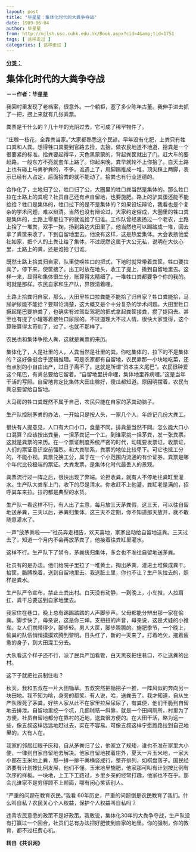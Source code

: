 ```yaml
---
layout: post
title: "毕星星：集体化时代的大粪争夺战"
date: 1989-06-04
author: 毕星星
from: http://mjlsh.usc.cuhk.edu.hk/Book.aspx?cid=4&amp;tid=1751
tags: [ 这样走过 ]
categories: [ 这样走过 ]
---
```


<div style="margin: 15px 10px 10px 0px;">
<div>
<span id="ctl00_ContentPlaceHolder1_chapter1_SubjectLabel" style="font-weight:bold;text-decoration:underline;">
   分类：
  </span>
</div>
<p>
<strong>
<font size="5">
    集体化时代的大粪争夺战
   </font>
</strong>
</p>
<p>
<strong>
   －－作者：毕星星
  </strong>
</p>
<p>
  我回村里发现了老档案，很意外。一个躺柜，塞了多少陈年古董。我伸手进去抓了一把，捞上来就有几张粪票。
 </p>
<p>
  粪票是干什么的？几十年的光阴过去，它可成了稀罕物件了。
 </p>
<p>
  “庄稼一枝花，全靠粪当家。”大家都熟悉这个民谚。早年没有化肥，上粪只有牲口粪和人粪。想得牲口粪要到官路去捡，去拾。做农民地道不地道，拾粪是一个很要紧的标准。拾粪要起得早，天色黑蒙蒙的，背起粪筐就出了门。赶大车的要赶路，一般东方不亮就套车上路了。你起来晚，粪早就轮不上你拾了。白天土路上也有碰上马粪驴粪的，不多。谁遇上了，用脚踢推成一堆，顶尖踩上两脚，表示已经有人占定，后面拾粪的就不能动了。拾粪也有行业道德的。
 </p>
<p>
  合作化了，土地归了公，牲口归了公，大圈里的牲口粪当然是集体的。那么牲口拉在土路上的粪呢？社员自己还有点自留地，也要施肥。路上的驴粪蛋还能不能捡拾？牲口是集体的，牲口拉下的是不是集体的？如果设坛辩论，我看也是个复杂的学术问题，难以辩清。当然也没有辩论过，大家约定俗成，大圈里的牲口粪是集体的，土路上零星拉下的就谁拾了归谁。工作队曾经表扬过一个老农，土路上拾了一堆粪，双手一掬，扬到路边大田里了。他当然也可以踢踏成一堆，回去拿了粪筐来收了，下到自留地里去。他没有这样，这是热爱集体。大会表扬他爱社如家，把个人的土粪让给了集体。不过既然这属于大公无私，说明在大伙心里，土路上的粪，还是谁拾了归谁。
 </p>
<p>
  既然土路上拾粪归自家，队里使唤牲口的把式，下地时就常带着粪筐。牲口要拉粪了，停下来，使筐接了。出工时放在地头，收工了提上，撒到自留地里去。这样一来，显得和集体很生分，账算得太精细了，一堆牲口粪都要争个你的我的。可就是那样。农民自家和生产队，界限清着哩。
 </p>
<p>
  土路上拾粪归自家，那么，大田里牲口拉粪能不能拾了归自家？牲口粪能拾，马尿驴尿能不能拾？要辩论清楚，这大概又是个十分复杂的学术问题。大田里牲口撅起尾巴要排粪了，也确实有过驾犁驾耙的把式拿起粪筐接粪，攒了提回去。甚至也有提了小罐等着接牲口尿尿的。不过道理大不过人情，很快大家觉得，这个算账算得太苛刻了，过了，也就不那样了。
 </p>
<p>
  农民也和集体争抢人粪，这就是粪票的来历。
 </p>
<p>
  集体化了，人是社里的人，人粪当然是社里的粪。你吃集体的，拉下的不是集体的？这好像挺合乎逻辑推理。可是农家都有自留地，农民靠那一小块地吃菜，还有点别的小自由出产，过日子离不了。这就是所谓“资本主义尾巴”。农民很钟爱这个尾巴，有粪总要给它留着。“自留地里拼命哩，集体地里养病哩。”这是当年干活的写照。自留地肯定比集体大田庄稼好，傻瓜都知道。原因明摆着，农民有粪总要留给自留地。
 </p>
<p>
  大马房的牲口粪既然不属于自己，农民只能在自家的茅粪动脑子。
 </p>
<p>
  生产队控制茅粪的办法，一开始只是按人头，一家几个人，年终记几份大粪工。
 </p>
<p>
  很快有人提意见，人口有大口小口，食量不同，排粪量当然不同。怎么能大口小口混算？应该按出粪量，一担茅粪记一个工。到谁家挑一担茅粪，发一张粪票。这就是粪票的来历。在一个票证制度系统严密的时代，动辄要发票证，收票证，人们的票证意识空前强烈。和大粪联系，粪票的地位比较卑下。可它也抵工分的，不能小视。粪票兑换工分，属于在一个小范围内流通的有价证券。粪票是哪个年代比较极端的票证。大粪发票，是集体化时代最丢人的景观。
 </p>
<p>
  粪票流行过一阵之后，很快出现了弊端。论担收粪，就有人不停地往粪缸里灌水。生产队大粪车上门，收下的尽是清水。你收赶不上他灌，粪缸老是满的，招呼粪车来拉。拉的都是典型的水货。
 </p>
<p>
  生产队一看这样不行，有人出了主意，每月放三天茅粪假，这三天，可以往自留地送茅粪，三天以后，茅粪归集体。这三天不定期，你不知道那天放开，就不敢随意灌水了。
 </p>
<p>
  一声“放茅粪啦——”社员奔走相告，欢天喜地，家家出动给自留地送粪。三天过去了，知道一个月内不会再放茅粪了，他接着往粪缸里灌水。
 </p>
<p>
  这样不行。生产队下了禁令，茅粪统归集体，多会也不准往自留地送茅粪。
 </p>
<p>
  社员有的是办法。他们给院子里拉了一堆黄土，掏出茅粪，灌进土堆做成粪干。抬筐，胳膊挽着，送到自留地里去。我送脏土里，你也不让？生产队拉去的，照样是粪水。
 </p>
<p>
  生产队严令宣布，禁止土粪出村。白天没有动静，一到晚上，小车推，人拉肩扛，粪干总要送到自家地里去。
 </p>
<p>
  我家住在巷口，晚上总有踢踢踏踏的人声脚步声。父母都能分辨出那一家在偷粪。脚步快了，母亲说，这是你三婶。支扭扭的声音，母亲说，这是犬娃的小推车。女人们携带得少，脚步轻。男人大筐，脚步腾腾的。施肥季节，一个晚上，偷粪的队伍悄悄摸摸欢腾到黎明。日头红了，新的一天来了，打着哈欠，拖着疲惫的身子，到大田混工分去。
 </p>
<p>
  大队看这个样子还不行，派了民兵严加看管，白天黑夜把住巷口，不让送粪的出村。
 </p>
<p>
  这下子就把社员制住啦？
 </p>
<p>
  秋天，我和五叔在一片大田锄草。五叔突然把锄把子一推，一阵风似的奔向另一块田地。我不知为啥，身旁的都笑。有人说，哈，送粪去了。我才知道，自从生产队限死了茅粪，好些人家从此不在家里拉屎尿尿了，有粪便，他们干脆到自留地去排泄。自留地里挖一个坑，几捆秫秸一斜靠，就是一个田间厕所。村里为了方便，社员自留地都分在靠村的近地，送粪很方便的。在大田干活，略为远一些，像五叔这样远远地赶过去，实在不容易。可像五叔这样宁愿跑路拉到自己地里的，大有人在。
 </p>
<p>
  我家的邻居红眼子庆和，自从茅粪归了公，他家立了规矩，谁也不准在家里大小便，一律到自家自留地去解决。他家自留地挨着庄外，夏天一片玉米地，一家大小都在玉米地上粪，那一排一排干粪横竖成行，整齐排列，如棋盘落子。国民经济要有计划按比例发展，他们不懂。玉米地里施肥，他家那可叫有计划按比例有次序的样板。一块地，上工下工路过，乡里乡亲的经常打趣，他家也不在乎。那会儿谁家不是穷得顾不上颜面，哪有闲心笑话别人。
 </p>
<p>
  “严重的问题在教育农民。”我看 60年历史，严重的问题倒是农民教育了我们。什么叫自私？农民关心个人权益，保护个人权益叫自私吗？
 </p>
<p>
  违背农民意愿的政策不是好政策。我敢说，集体化30年的大粪争夺战，生产队没有打赢过一个回合，社员们总有办法把好肥使到自家的地里。你的强制，你的教育，都不过枉费心机。
  <br/>
</p>
<p>
<strong>
   转自《共识网》
  </strong>
</p>
</div>
